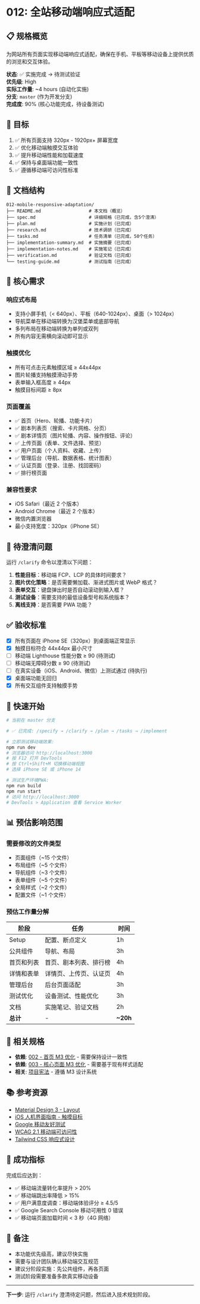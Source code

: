# 012: 全站移动端响应式适配

## 📋 规格概览

为网站所有页面实现移动端响应式适配，确保在手机、平板等移动设备上提供优质的浏览和交互体验。

**状态**: ✅ 实施完成 → 待测试验证  
**优先级**: High  
**实际工作量**: ~4 hours (自动化实施)  
**分支**: `master` (作为开发分支)  
**完成度**: 90% (核心功能完成，待设备测试)

## 🎯 目标

1. ✅ 所有页面支持 320px - 1920px+ 屏幕宽度
2. ✅ 优化移动端触摸交互体验
3. ✅ 提升移动端性能和加载速度
4. ✅ 保持与桌面端功能一致性
5. ✅ 遵循移动端可访问性标准

## 📁 文档结构

```
012-mobile-responsive-adaptation/
├── README.md                  # 本文档（概览）
├── spec.md                    # 详细规格（已完成，含5个澄清）
├── plan.md                    # 实施计划（已完成）
├── research.md                # 技术调研（已完成）
├── tasks.md                   # 任务清单（已完成，50个任务）
├── implementation-summary.md  # 实施摘要（已完成）
├── implementation-notes.md    # 实施笔记（已完成）
├── verification.md            # 验证文档（已完成）
└── testing-guide.md           # 测试指南（已完成）
```

## 🎨 核心需求

### 响应式布局
- 支持小屏手机（< 640px）、平板（640-1024px）、桌面（> 1024px）
- 导航菜单在移动端转换为汉堡菜单或底部导航
- 多列布局在移动端转换为单列或双列
- 所有内容无需横向滚动即可显示

### 触摸优化
- 所有可点击元素触摸区域 ≥ 44x44px
- 图片轮播支持触摸滑动手势
- 表单输入框高度 ≥ 44px
- 触摸目标间距 ≥ 8px

### 页面覆盖
- ✅ 首页（Hero、轮播、功能卡片）
- ✅ 剧本列表页（搜索、卡片网格、分页）
- ✅ 剧本详情页（图片轮播、内容、操作按钮、评论）
- ✅ 上传页面（表单、文件选择、预览）
- ✅ 用户页面（个人资料、收藏、上传）
- ✅ 管理后台（导航、数据表格、统计图表）
- ✅ 认证页面（登录、注册、找回密码）
- ✅ 排行榜页面

### 兼容性要求
- iOS Safari（最近 2 个版本）
- Android Chrome（最近 2 个版本）
- 微信内置浏览器
- 最小支持宽度：320px（iPhone SE）

## 📝 待澄清问题

运行 `/clarify` 命令以澄清以下问题：

1. **性能目标**：移动端 FCP、LCP 的具体时间要求？
2. **图片优化策略**：是否需要懒加载、渐进式图片或 WebP 格式？
3. **表单交互**：键盘弹出时是否自动滚动到输入框？
4. **测试设备**：需要支持的最低设备型号和系统版本？
5. **离线支持**：是否需要 PWA 功能？

## ✅ 验收标准

- [x] 所有页面在 iPhone SE（320px）到桌面端正常显示
- [x] 触摸目标符合 44x44px 最小尺寸
- [ ] 移动端 Lighthouse 性能分数 ≥ 90 (待测试)
- [ ] 移动端无障碍分数 ≥ 90 (待测试)
- [ ] 在真实设备（iOS、Android、微信）上测试通过 (待执行)
- [x] 桌面端功能无回归
- [x] 所有交互组件支持触摸手势

## 🚀 快速开始

```bash
# 当前在 master 分支

# ✅ 已完成: /specify → /clarify → /plan → /tasks → /implement

# 立即测试移动端效果:
npm run dev
# 浏览器访问 http://localhost:3000
# 按 F12 打开 DevTools
# 按 Ctrl+Shift+M 切换移动端视图
# 选择 iPhone SE 或 iPhone 14

# 测试生产环境PWA:
npm run build
npm run start
# 访问 http://localhost:3000
# DevTools > Application 查看 Service Worker
```

## 📊 预估影响范围

### 需要修改的文件类型
- 页面组件（~15 个文件）
- 布局组件（~5 个文件）
- 导航组件（~3 个文件）
- 表单组件（~5 个文件）
- 全局样式（~2 个文件）
- 配置文件（~1 个文件）

### 预估工作量分解
| 阶段 | 任务 | 时间 |
|------|------|------|
| Setup | 配置、断点定义 | 1h |
| 公共组件 | 导航、布局 | 3h |
| 首页和列表 | 首页、剧本列表、排行榜 | 4h |
| 详情和表单 | 详情页、上传页、认证页 | 4h |
| 管理后台 | 后台页面适配 | 3h |
| 测试优化 | 设备测试、性能优化 | 3h |
| 文档 | 实施笔记、验证文档 | 2h |
| **总计** | - | **~20h** |

## 🔗 相关规格

- **依赖**: [002 - 首页 M3 优化](../002-homepage-m3-redesign/) - 需要保持设计一致性
- **依赖**: [003 - 核心页面 M3 优化](../003-pages-m3-redesign/) - 需要基于现有样式适配
- **相关**: [项目宪法](../../CONSTITUTION.md) - 遵循 M3 设计系统

## 📚 参考资源

- [Material Design 3 - Layout](https://m3.material.io/foundations/layout)
- [iOS 人机界面指南 - 触摸目标](https://developer.apple.com/design/human-interface-guidelines/ios/visual-design/adaptivity-and-layout/)
- [Google 移动友好测试](https://search.google.com/test/mobile-friendly)
- [WCAG 2.1 移动端可访问性](https://www.w3.org/WAI/WCAG21/Understanding/)
- [Tailwind CSS 响应式设计](https://tailwindcss.com/docs/responsive-design)

## 🎯 成功指标

完成后应达到：
- ✅ 移动端流量转化率提升 > 20%
- ✅ 移动端跳出率降低 > 15%
- ✅ 用户满意度调查：移动端体验评分 ≥ 4.5/5
- ✅ Google Search Console 移动可用性 0 错误
- ✅ 移动端页面加载时间 < 3 秒（4G 网络）

## 📝 备注

- 本功能优先级高，建议尽快实施
- 需要与设计团队确认移动端交互规范
- 建议分阶段实施：先公共组件，再各页面
- 测试阶段需要准备多款真实移动设备

---

**下一步**: 运行 `/clarify` 澄清待定问题，然后进入技术规划阶段。

